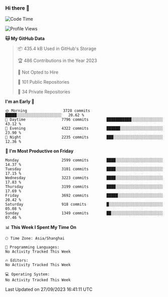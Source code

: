 ### Hi there 👋

<!--
**qbosen/qbosen** is a ✨ _special_ ✨ repository because its `README.md` (this file) appears on your GitHub profile.

Here are some ideas to get you started:

- 🔭 I’m currently working on ...
- 🌱 I’m currently learning ...
- 👯 I’m looking to collaborate on ...
- 🤔 I’m looking for help with ...
- 💬 Ask me about ...
- 📫 How to reach me: ...
- 😄 Pronouns: ...
- ⚡ Fun fact: ...
-->

<!--START_SECTION:waka-->
![Code Time](http://img.shields.io/badge/Code%20Time-2%2C111%20hrs%2036%20mins-blue)

![Profile Views](http://img.shields.io/badge/Profile%20Views-0-blue)

**🐱 My GitHub Data** 

> 📦 435.4 kB Used in GitHub's Storage 
 > 
> 🏆 486 Contributions in the Year 2023
 > 
> 🚫 Not Opted to Hire
 > 
> 📜 101 Public Repositories 
 > 
> 🔑 34 Private Repositories 
 > 
**I'm an Early 🐤** 

```text
🌞 Morning                3728 commits        █████░░░░░░░░░░░░░░░░░░░░   20.62 % 
🌆 Daytime                7796 commits        ███████████░░░░░░░░░░░░░░   43.12 % 
🌃 Evening                4322 commits        ██████░░░░░░░░░░░░░░░░░░░   23.90 % 
🌙 Night                  2235 commits        ███░░░░░░░░░░░░░░░░░░░░░░   12.36 % 
```
📅 **I'm Most Productive on Friday** 

```text
Monday                   2599 commits        ████░░░░░░░░░░░░░░░░░░░░░   14.37 % 
Tuesday                  3101 commits        ████░░░░░░░░░░░░░░░░░░░░░   17.15 % 
Wednesday                3223 commits        ████░░░░░░░░░░░░░░░░░░░░░   17.83 % 
Thursday                 3199 commits        ████░░░░░░░░░░░░░░░░░░░░░   17.69 % 
Friday                   3692 commits        █████░░░░░░░░░░░░░░░░░░░░   20.42 % 
Saturday                 918 commits         █░░░░░░░░░░░░░░░░░░░░░░░░   05.08 % 
Sunday                   1349 commits        ██░░░░░░░░░░░░░░░░░░░░░░░   07.46 % 
```


📊 **This Week I Spent My Time On** 

```text
🕑︎ Time Zone: Asia/Shanghai

💬 Programming Languages: 
No Activity Tracked This Week

🔥 Editors: 
No Activity Tracked This Week

💻 Operating System: 
No Activity Tracked This Week
```


 Last Updated on 27/09/2023 16:41:11 UTC
<!--END_SECTION:waka-->
